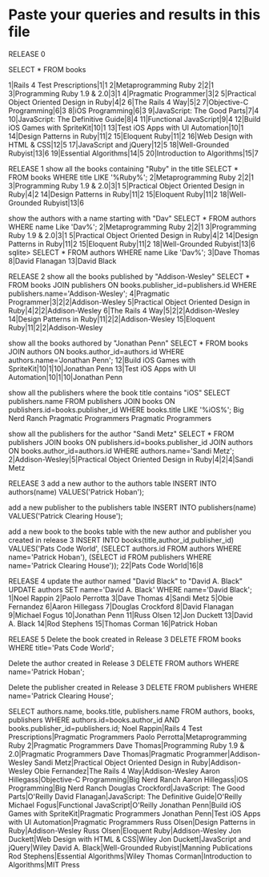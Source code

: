 Paste your queries and results in this file
================================================================================
RELEASE 0

SELECT * FROM books

1|Rails 4 Test Prescriptions|1|1
2|Metaprogramming Ruby 2|2|1
3|Programming Ruby 1.9 & 2.0|3|1
4|Pragmatic Programmer|3|2
5|Practical Object Oriented Design in Ruby|4|2
6|The Rails 4 Way|5|2
7|Objective-C Programming|6|3
8|iOS Programming|6|3
9|JavaScript: The Good Parts|7|4
10|JavaScript: The Definitive Guide|8|4
11|Functional JavaScript|9|4
12|Build iOS Games with SpriteKit|10|1
13|Test iOS Apps with UI Automation|10|1
14|Design Patterns in Ruby|11|2
15|Eloquent Ruby|11|2
16|Web Design with HTML & CSS|12|5
17|JavaScript and jQuery|12|5
18|Well-Grounded Rubyist|13|6
19|Essential Algorithms|14|5
20|Introduction to Algorithms|15|7

RELEASE 1
show all the books containing "Ruby" in the title
SELECT * FROM books WHERE title LIKE '%Ruby%';
2|Metaprogramming Ruby 2|2|1
3|Programming Ruby 1.9 & 2.0|3|1
5|Practical Object Oriented Design in Ruby|4|2
14|Design Patterns in Ruby|11|2
15|Eloquent Ruby|11|2
18|Well-Grounded Rubyist|13|6

show the authors with a name starting with "Dav"
SELECT * FROM authors WHERE name Like 'Dav%';
2|Metaprogramming Ruby 2|2|1
3|Programming Ruby 1.9 & 2.0|3|1
5|Practical Object Oriented Design in Ruby|4|2
14|Design Patterns in Ruby|11|2
15|Eloquent Ruby|11|2
18|Well-Grounded Rubyist|13|6
sqlite> SELECT * FROM authors WHERE name Like 'Dav%';
3|Dave Thomas
8|David Flanagan
13|David Black

RELEASE 2
show all the books published by "Addison-Wesley"
SELECT * FROM books JOIN publishers ON books.publisher_id=publishers.id WHERE publishers.name='Addison-Wesley';
4|Pragmatic Programmer|3|2|2|Addison-Wesley
5|Practical Object Oriented Design in Ruby|4|2|2|Addison-Wesley
6|The Rails 4 Way|5|2|2|Addison-Wesley
14|Design Patterns in Ruby|11|2|2|Addison-Wesley
15|Eloquent Ruby|11|2|2|Addison-Wesley

show all the books authored by "Jonathan Penn"
SELECT * FROM books JOIN authors ON books.author_id=authors.id WHERE authors.name='Jonathan Penn';
12|Build iOS Games with SpriteKit|10|1|10|Jonathan Penn
13|Test iOS Apps with UI Automation|10|1|10|Jonathan Penn

show all the publishers where the book title contains "iOS"
SELECT publishers.name FROM publishers JOIN books ON publishers.id=books.publisher_id WHERE books.title LIKE '%iOS%';
Big Nerd Ranch
Pragmatic Programmers
Pragmatic Programmers

show all the publishers for the author "Sandi Metz"
SELECT * FROM publishers JOIN books ON publishers.id=books.publisher_id JOIN authors ON books.author_id=authors.id WHERE authors.name='Sandi Metz';
2|Addison-Wesley|5|Practical Object Oriented Design in Ruby|4|2|4|Sandi Metz

RELEASE 3
add a new author to the authors table
INSERT INTO authors(name) VALUES('Patrick Hoban');

add a new publisher to the publishers table
INSERT INTO publishers(name) VALUES('Patrick Clearing House');

add a new book to the books table with the new author and publisher you created in release 3
INSERT INTO books(title,author_id,publisher_id) VALUES('Pats Code World', (SELECT authors.id FROM authors WHERE name='Patrick Hoban'), (SELECT id FROM publishers WHERE name='Patrick Clearing House'));
22|Pats Code World|16|8

RELEASE 4
update the author named "David Black" to "David A. Black"
UPDATE authors SET name='David A. Black' WHERE name='David Black';
1|Noel Rappin
2|Paolo Perrotta
3|Dave Thomas
4|Sandi Metz
5|Obie Fernandez
6|Aaron Hillegass
7|Douglas Crockford
8|David Flanagan
9|Michael Fogus
10|Jonathan Penn
11|Russ Olsen
12|Jon Duckett
13|David A. Black
14|Rod Stephens
15|Thomas Corman
16|Patrick Hoban

RELEASE 5
Delete the book created in Release 3
DELETE FROM books WHERE title='Pats Code World';

Delete the author created in Release 3
DELETE FROM authors WHERE name='Patrick Hoban';

Delete the publisher created in Release 3
DELETE FROM publishers WHERE name='Patrick Clearing House';

SELECT authors.name, books.title, publishers.name FROM authors, books, publishers WHERE authors.id=books.author_id AND books.publisher_id=publishers.id;
Noel Rappin|Rails 4 Test Prescriptions|Pragmatic Programmers
Paolo Perrotta|Metaprogramming Ruby 2|Pragmatic Programmers
Dave Thomas|Programming Ruby 1.9 & 2.0|Pragmatic Programmers
Dave Thomas|Pragmatic Programmer|Addison-Wesley
Sandi Metz|Practical Object Oriented Design in Ruby|Addison-Wesley
Obie Fernandez|The Rails 4 Way|Addison-Wesley
Aaron Hillegass|Objective-C Programming|Big Nerd Ranch
Aaron Hillegass|iOS Programming|Big Nerd Ranch
Douglas Crockford|JavaScript: The Good Parts|O'Reilly
David Flanagan|JavaScript: The Definitive Guide|O'Reilly
Michael Fogus|Functional JavaScript|O'Reilly
Jonathan Penn|Build iOS Games with SpriteKit|Pragmatic Programmers
Jonathan Penn|Test iOS Apps with UI Automation|Pragmatic Programmers
Russ Olsen|Design Patterns in Ruby|Addison-Wesley
Russ Olsen|Eloquent Ruby|Addison-Wesley
Jon Duckett|Web Design with HTML & CSS|Wiley
Jon Duckett|JavaScript and jQuery|Wiley
David A. Black|Well-Grounded Rubyist|Manning Publications
Rod Stephens|Essential Algorithms|Wiley
Thomas Corman|Introduction to Algorithms|MIT Press

